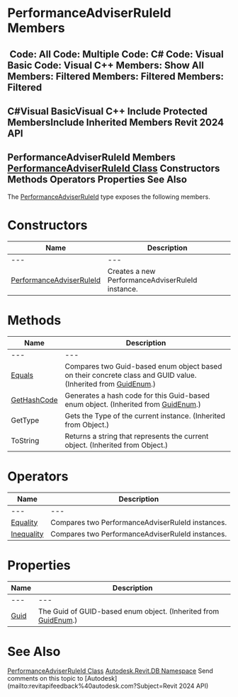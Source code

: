# PerformanceAdviserRuleId Members

﻿
 Code: All Code: Multiple Code: C# Code: Visual Basic Code: Visual C++  Members: Show All Members: Filtered Members: Filtered Members: Filtered   
---  
C#Visual BasicVisual C++
Include Protected MembersInclude Inherited Members
Revit 2024 API  
---  
PerformanceAdviserRuleId Members  
[PerformanceAdviserRuleId Class](3cd02844-a37b-9a93-e926-7d7f32450839.md "PerformanceAdviserRuleId Class") Constructors Methods Operators Properties See Also  
---  
The [PerformanceAdviserRuleId](3cd02844-a37b-9a93-e926-7d7f32450839.md "PerformanceAdviserRuleId Class") type exposes the following members.
# Constructors
| Name | Description |
| --- | --- |
| --- | --- | --- |
| [PerformanceAdviserRuleId](97acf826-6430-b7af-d99b-fc9093ff0cfc.md "PerformanceAdviserRuleId Constructor") | Creates a new PerformanceAdviserRuleId instance. |

# Methods
| Name | Description |
| --- | --- |
| --- | --- | --- |
| [Equals](7e78b321-b3c8-4283-875c-499d7de34acb.md "Equals Method") | Compares two Guid-based enum object based on their concrete class and GUID value.  (Inherited from [GuidEnum](36623d19-ba65-63c0-337a-f43c593a9931.md "GuidEnum Class").) |
| [GetHashCode](ac66f072-e558-0e10-b7ed-4cec874b0e0d.md "GetHashCode Method") | Generates a hash code for this Guid-based enum object.  (Inherited from [GuidEnum](36623d19-ba65-63c0-337a-f43c593a9931.md "GuidEnum Class").) |
| GetType | Gets the Type of the current instance. (Inherited from Object.) |
| ToString | Returns a string that represents the current object. (Inherited from Object.) |

# Operators
| Name | Description |
| --- | --- |
| --- | --- | --- |
| [Equality](21cbe148-6ec0-e754-be23-03cce34b3c12.md "Equality Operator") | Compares two PerformanceAdviserRuleId instances. |
| [Inequality](d1d850aa-fd36-00e1-3cff-83fff4ae28b9.md "Inequality Operator") | Compares two PerformanceAdviserRuleId instances. |

# Properties
| Name | Description |
| --- | --- |
| --- | --- | --- |
| [Guid](bc40d585-4c79-959e-5de2-0fe093c89bd1.md "Guid Property") | The Guid of GUID-based enum object.  (Inherited from [GuidEnum](36623d19-ba65-63c0-337a-f43c593a9931.md "GuidEnum Class").) |

# See Also
[PerformanceAdviserRuleId Class](3cd02844-a37b-9a93-e926-7d7f32450839.md "PerformanceAdviserRuleId Class")
[Autodesk.Revit.DB Namespace](87546ba7-461b-c646-cbb1-2cb8f5bff8b2.md "Autodesk.Revit.DB Namespace")
Send comments on this topic to [Autodesk](mailto:revitapifeedback%40autodesk.com?Subject=Revit 2024 API)